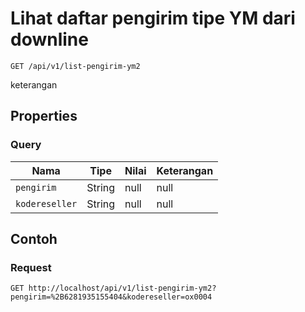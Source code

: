 # Lihat daftar pengirim tipe YM dari downline
```http
GET /api/v1/list-pengirim-ym2
```
keterangan
## Properties
### Query
Nama | Tipe | Nilai | Keterangan
--- | --- | --- | ---
<code>pengirim</code> | String | null | null
<code>kodereseller</code> | String | null | null
## Contoh
### Request
```http
GET http://localhost/api/v1/list-pengirim-ym2?pengirim=%2B6281935155404&kodereseller=ox0004


```
